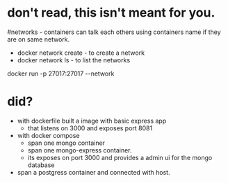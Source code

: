 # don't read, this isn't meant for you.

#networks -  containers can talk each others using containers name if they are on same network.
- docker network create <network name> - to create a network
- docker network ls - to list the networks


docker run -p 27017:27017 --network <network name>

# did?
 - with dockerfile built a image with basic express app 
    - that listens on 3000 and exposes port 8081
-  with docker compose 
    - span one mongo container
    - span one mongo-express container.
    - its exposes on port 3000 and provides a admin ui for the mongo database
- span a postgress container and connected with host.

